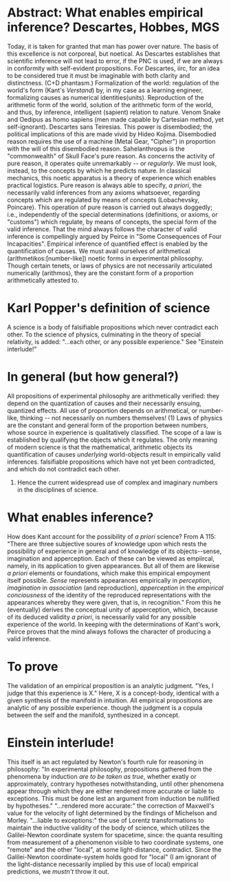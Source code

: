 # Abstract: What enables empirical inference? Descartes, Hobbes, MGS
Today, it is taken for granted that man has power over nature. The basis of this excellence is not corporeal, but noetical. As Descartes establishes that scientific inference will not lead to error, if the PNC is used, if we are always in conformity with self-evident propositions. For Descartes, iirc, for an idea to be considered true it must be imaginable with both clarity and distinctness. (C+D phantasm.) Formalization of the world: regulation of the world's form (Kant's *Verstand*) by, in my case as a learning engineer, formalizing causes as numerical identities(units). Reproduction of the arithmetic form of the world, solution of the arithmetic form of the world, and thus, by inference, intelligent (sapient) relation to nature. Venom Snake and Oedipus as homo sapiens (men made capable by Cartesian method, yet self-ignorant). Descartes sans Teiresias. This power is disembodied; the political implications of this are made vivid by Hideo Kojima. Disembodied reason requires the use of a machine (Metal Gear, "Cipher") in proportion with the will of this disembodied reason. Sahelanthropus is the "commonwealth" of Skull Face's pure reason. As concerns the activity of pure reason, it operates quite unremarkably -- or *regularly*. We must look, instead, to the concepts by which he predicts nature. In classical mechanics, this noetic apparatus is a theory of experience which enables practical logistics. Pure reason is always able to specify, *a priori*, the necessarily valid inferences from any axioms whatsoever, regarding concepts which are regulated by means of concepts (Lobachevsky, Poincare). This operation of pure reason is carried out always doggedly; i.e., independently of the special determinations (definitions, or axioms, or "customs") which regulate, by means of concepts, the special form of the valid inference. That the mind always follows the character of valid inference is compellingly argued by Peirce in "Some Consequences of Four Incapacities".
Empirical inference of quantified effect is enabled by the quantification of causes. We must avail ourselves of arithmetical (arithmetikos:[number-like]) noetic forms in experimental philosophy. Though certain tenets, or laws of physics are not necessarily articulated numerically (arithmos), they are the constant form of a proportion arithmetically attested to.  



# Karl Popper's definition of science
A science is a body of falsifiable propositions which never contradict each other. To the science of physics, culminating in the theory of special relativity, is added: "...each other, or any possible experience." See "Einstein interlude!"

# In general (but how general?)
All propositions of experimental philosophy are arithmetically verified: they depend on the quantization of causes and their necessarily ensuing, quantized effects. All use of proportion depends on arithmetical, or number-like, thinking -- not necessarily on numbers themselves! (1) Laws of physics are the constant and general form of the proportion between numbers, whose source in experience is qualitatively classified. The scope of a law is established by qualifying the objects which it regulates. The only meaning of modern science is that the mathematical, arithmetic objects its quantification of causes *underlying* world-objects result in empirically valid inferences. falsifiable propositions which have not yet been contradicted, and which do not contradict each other. 

1. Hence the current widespread use of complex and imaginary numbers in the disciplines of science. 

# What enables inference?
How does Kant account for the possibility of *a priori* science?  From A 115: "There are three subjective soures of knowledge upon which rests the possibility of experience in general and of knowledge of its objects--sense, imagination and apperception. Each of these can be viewed as empiircal, namely, in its application to given appearances. But all of them are likewise *a priori* elements or foundations, which make this empirical empoyment itself possible. *Sense* represents appearances empirically in *perception*, *imagination* in *association* (and reproduction), *apperception* in the *empirical conciousness* of the identity of the reproduced representations with the appearances whereby they were given, that is, in recognition." From this he (eventually) derives the conceptual unity of apperception, which, because of its deduced validity *a priori*, is necessarily valid for any possible experience of the world. In keeping with the determinations of Kant's work, Peirce proves that the mind always follows the character of producing a valid inference. 


# To prove

The validation of an empirical proposition is an analytic judgment. "Yes, I judge that this experience is X." Here, X is a concept-body, identical with a given synthesis of the manifold in intuition. All empirical propositions are analytic of any possible experience. though the judgment is a copula between the self and the manifold, synthesized in a concept.

# Einstein interlude!
This itself is an act regulated by Newton's fourth rule for reasoning in philosophy: "In experimental philosophy, propositions gathered from the phenomena by induction *are to be taken as true*, whether exatly or approximately, contrary hypotheses notwithstanding, until other phenomena appear through which they are either rendered more accurate or liable to exceptions. This must be done lest an argument from induction be nullified by hypotheses." 
"...rendered more accurate:" the correction of Maxwell's value for the velocity of light determined by the findings of Michelson and Morley. "...liable to exceptions:" the use of Lorentz transformations to maintain the inductive validity of the body of science, which utilizes the Galilei-Newton coordinate system for spacetime, since: the quanta resulting from measurement of a phenomenon visible to two coordinate systems, one "remote" and the other "local", at some light-distance, contradict. Since the Galilei-Newton coordinate-system holds good for "local" (I am ignorant of the light-distance necessarily implied by this use of local) empirical predictions, we *mustn't* throw it out.

